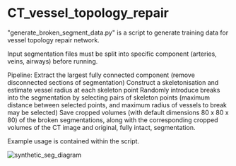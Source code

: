 # CT_vessel_topology_repair

"generate_broken_segment_data.py" is a script to generate training data for vessel topology repair network.

Input segmentation files must be split into specific component (arteries, veins, airways) before running.

Pipeline:
Extract the largest fully connected component (remove disconnected sections of segmentation)
Construct a skeletonisation and estimate vessel radius at each skeleton point
Randomly introduce breaks into the segmentation by selecting pairs of skeleton points (maximum distance between selected points, and maximum radius of vessels to break may be selected)
Save cropped volumes (with default dimensions 80 x 80 x 80) of the broken segmentations, along with the corresponding cropped volumes of the CT image and original, fully intact, segmentation.

Example usage is contained within the script.

![synthetic_seg_diagram](https://github.com/user-attachments/assets/fddd62bc-3d1e-495d-a962-95ef3c576552)
